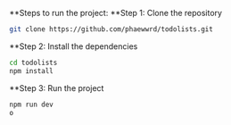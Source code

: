 **Steps to run the project:
**Step 1: Clone the repository
```bash
git clone https://github.com/phaewwrd/todolists.git
```
**Step 2: Install the dependencies
```bash
cd todolists
npm install
```

**Step 3: Run the project
```bash
npm run dev
o
```
